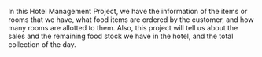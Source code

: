In this Hotel Management Project, we have the 
information of the items or rooms that we have, 
what food items are ordered by the customer, 
and how many rooms are allotted to them. 
Also, this project will tell us about the sales and the remaining food stock 
we have in the hotel, and the total collection of the day. 
